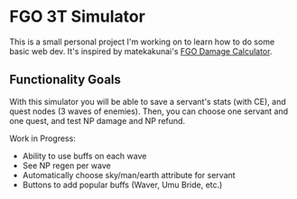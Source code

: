 # FGO 3T Simulator

This is a small personal project I'm working on to learn how to do some basic web dev. It's inspired by matekakunai's [FGO Damage Calculator](https://maketakunai.github.io/).

## Functionality Goals

With this simulator you will be able to save a servant's stats (with CE), and quest nodes (3 waves of enemies).
Then, you can choose one servant and one quest, and test NP damage and NP refund.

Work in Progress:
- Ability to use buffs on each wave
- See NP regen per wave
- Automatically choose sky/man/earth attribute for servant
- Buttons to add popular buffs (Waver, Umu Bride, etc.)
